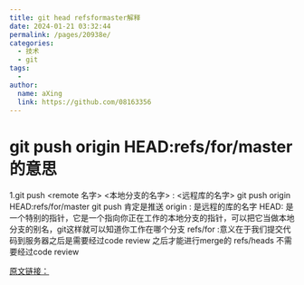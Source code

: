 ```yaml
---
title: git head refsformaster解释
date: 2024-01-21 03:32:44
permalink: /pages/20938e/
categories:
  - 技术
  - git
tags:
  - 
author: 
  name: aXing
  link: https://github.com/08163356
---
```

# git push origin HEAD:refs/for/master 的意思

1.git push <remote 名字> <本地分支的名字> : <远程库的名字>
git push origin HEAD:refs/for/master
git push 肯定是推送
origin : 是远程的库的名字
HEAD: 是一个特别的指针，它是一个指向你正在工作的本地分支的指针，可以把它当做本地分支的别名，git这样就可以知道你工作在哪个分支
refs/for :意义在于我们提交代码到服务器之后是需要经过code review 之后才能进行merge的
refs/heads 不需要经过code review

[原文链接：](https://blog.csdn.net/u010312474/article/details/107915694)

